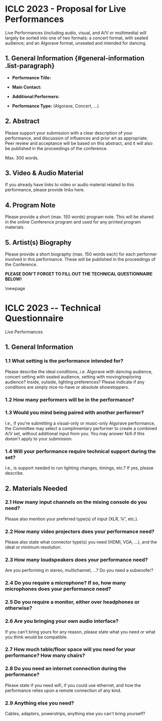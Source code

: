 # ICLC 2023 - Proposal for Live Performances

Live Performances (including audio, visual, and A/V or multimedia) will largely be sorted into one of two formats: a concert format, with seated audience; and an Algorave format, unseated and intended for dancing. 

## 1. General Information {#general-information .list-paragraph}

-   **Performance Title:**

-   **Main Contact:**

-   **Additional Performers:**

-   **Performance Type:** (Algorave, Concert, \...)

## 2. Abstract

Please support your submission with a clear description of your performance, and discussion of influences and prior art as appropriate. Peer review and acceptance will be based on this abstract, and it will also be published in the proceedings of the conference. 

Max. 300 words. 

## 3. Video & Audio Material

If you already have links to video or audio material related to this performance, please provide links here.

## 4. Program Note

Please provide a short (max. 150 words) program note. This will be shared in the online Conference program and used for any printed program materials.

## 5. Artist(s) Biography

Please provide a short biography (max. 150 words each) for each performer involved in this performance. These will be published in the proceedings of the Conference.

**PLEASE DON'T FORGET TO FILL OUT THE TECHNICAL QUESTIONNAIRE BELOW!**

\newpage

# ICLC 2023 -- Technical Questionnaire

Live Performances

## 1. General Information

### 1.1 What setting is the performance intended for?

Please describe the ideal conditions, i.e. Algorave with dancing audience, concert setting with seated audience, setting with moving/exploring audience? Inside, outside, lighting preferences? Please indicate if any conditions are simply nice-to-have or absolute showstoppers. 

### 1.2 How many performers will be in the performance?

### 1.3 Would you mind being paired with another performer?

I.e., if you're submitting a visual-only or music-only Algorave performance, the Committee may select a complimentary performer to create a combined A/V set, without additional input from you. You may answer N/A if this doesn't apply to your submission. 

### 1.4 Will your performance require technical support **during** the set? 

I.e., is support needed to run lighting changes, timings, etc.? If yes, please describe. 

## 2. Materials Needed

### 2.1 How many input channels on the mixing console do you need?

Please also mention your preferred type(s) of input (XLR, ¼", etc.).

### 2.2 How many video projectors does your performance need? 

Please also state what connector type(s) you need (HDMI, VGA, ...), and the ideal or minimum resolution.

### 2.3 How many loudspeakers does your performance need?

Are you performing in stereo, multichannel, \...? Do you need a subwoofer?

### 2.4 Do you require a microphone? If so, how many microphones does your performance need?

### 2.5 Do you require a monitor, either over headphones or otherwise?

### 2.6 Are you bringing your own audio interface?

If you can't bring yours for any reason, please state what you need or what you think would be compatible.

### 2.7 How much table/floor space will you need for your performance? How many chairs?

### 2.8 Do you need an internet connection during the performance? 

Please state if you need wifi, if you could use ethernet, and how the performance relies upon a remote connection of any kind. 

### 2.9 Anything else you need? 

Cables, adapters, powerstrips, anything else you can't bring yourself?

